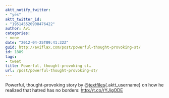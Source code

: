 ```yaml
---
aktt_notify_twitter:
- "yes"
aktt_twitter_id:
- "195145520908476422"
author: Avi
categories:
- none
date: "2012-04-25T09:41:32Z"
guid: http://aviflax.com/post/powerful-thought-provoking-st/
id: 1889
tags:
- tweet
title: Powerful, thought-provoking st…
url: /post/powerful-thought-provoking-st/
---
```

Powerful, thought-provoking story by @[textfiles](http://twitter.com/textfiles){.aktt_username} on how he realized that hatred has no borders: <a href="http://t.co/rYJigODE" rel="nofollow">http://t.co/rYJigODE</a>